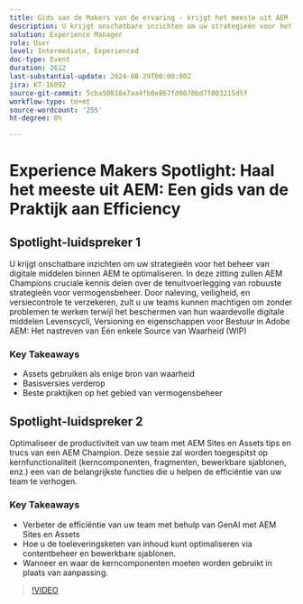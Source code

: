 ```yaml
---
title: Gids van de Makers van de ervaring - krijgt het meeste uit AEM - Gids van de Praktijk aan Efficiency
description: U krijgt onschatbare inzichten om uw strategieën voor het beheer van digitale middelen binnen AEM te optimaliseren. In deze zitting zullen AEM Champions cruciale kennis delen over de tenuitvoerlegging van robuuste strategieën voor vermogensbeheer. Door naleving, veiligheid en versiebeheer te garanderen, kunt u uw teams in staat stellen probleemloos te werken en tegelijk hun waardevolle digitale bronnen te beschermen Levenscycli, Versioning en functies voor beheer in Adobe AEM
solution: Experience Manager
role: User
level: Intermediate, Experienced
doc-type: Event
duration: 2612
last-substantial-update: 2024-08-29T00:00:00Z
jira: KT-16092
source-git-commit: 5cba50018e7aa4fb0e867fd0070bd7f003215d5f
workflow-type: tm+mt
source-wordcount: '255'
ht-degree: 0%

---
```



# Experience Makers Spotlight: Haal het meeste uit AEM: Een gids van de Praktijk aan Efficiency

## Spotlight-luidspreker 1

U krijgt onschatbare inzichten om uw strategieën voor het beheer van digitale middelen binnen AEM te optimaliseren. In deze zitting zullen AEM Champions cruciale kennis delen over de tenuitvoerlegging van robuuste strategieën voor vermogensbeheer. Door naleving, veiligheid, en versiecontrole te verzekeren, zult u uw teams kunnen machtigen om zonder problemen te werken terwijl het beschermen van hun waardevolle digitale middelen Levenscycli, Versioning en eigenschappen voor Bestuur in Adobe AEM: Het nastreven van Één enkele Source van Waarheid (WIP)

### Key Takeaways

* Assets gebruiken als enige bron van waarheid
* Basisversies verderop
* Beste praktijken op het gebied van vermogensbeheer

## Spotlight-luidspreker 2

Optimaliseer de productiviteit van uw team met AEM Sites en Assets tips en trucs van een AEM Champion. Deze sessie zal worden toegespitst op kernfunctionaliteit (kerncomponenten, fragmenten, bewerkbare sjablonen, enz.) een van de belangrijkste functies die u helpen de efficiëntie van uw team te verhogen.

### Key Takeaways

* Verbeter de efficiëntie van uw team met behulp van GenAI met AEM Sites en Assets
* Hoe u de toeleveringsketen van inhoud kunt optimaliseren via contentbeheer en bewerkbare sjablonen.
* Wanneer en waar de kerncomponenten moeten worden gebruikt in plaats van aanpassing.

>[!VIDEO](https://video.tv.adobe.com/v/3433165/?learn=on)
